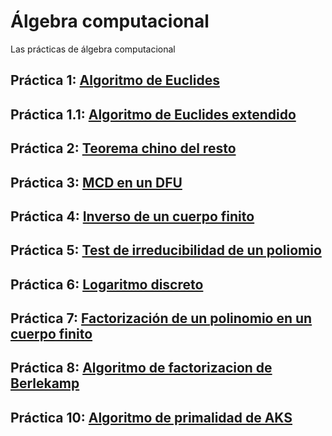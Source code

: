 # Álgebra computacional
Las prácticas de álgebra computacional
## Práctica 1: [Algoritmo de Euclides](https://github.com/jsainero/alcomp/blob/master/pr1.mw)
## Práctica 1.1: [Algoritmo de Euclides extendido](https://github.com/jsainero/alcomp/blob/master/pr1ext.mw)
## Práctica 2: [Teorema chino del resto](https://github.com/jsainero/alcomp/blob/master/pr2.mw)
## Práctica 3: [MCD en un DFU](https://github.com/jsainero/alcomp/blob/master/pr3.mw)
## Práctica 4: [Inverso de un cuerpo finito](https://github.com/jsainero/alcomp/blob/master/pr4.mw)
## Práctica 5: [Test de irreducibilidad de un poliomio](https://github.com/jsainero/alcomp/blob/master/pr5.mw)
## Práctica 6: [Logaritmo discreto](https://github.com/jsainero/alcomp/blob/master/pr6.mw)
## Práctica 7: [Factorización de un polinomio en un cuerpo finito](https://github.com/jsainero/alcomp/blob/master/pr7.mw)
## Práctica 8: [Algoritmo de factorizacion de Berlekamp](https://github.com/jsainero/alcomp/blob/master/pr8.mw)
## Práctica 10: [Algoritmo de primalidad de AKS](https://github.com/jsainero/alcomp/blob/master/pr10.mw)
